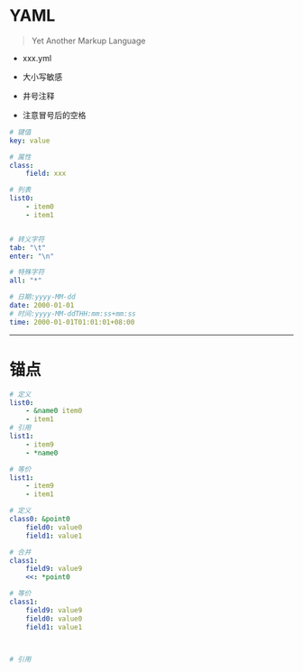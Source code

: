 # YAML
> Yet Another Markup Language


- xxx.yml

- 大小写敏感
- 井号注释
- 注意冒号后的空格

```yaml
# 键值
key: value

# 属性
class:
    field: xxx

# 列表
list0:
    - item0
    - item1


# 转义字符
tab: "\t"
enter: "\n"

# 特殊字符
all: "*"

# 日期:yyyy-MM-dd
date: 2000-01-01
# 时间:yyyy-MM-ddTHH:mm:ss+mm:ss
time: 2000-01-01T01:01:01+08:00


```


---
# 锚点

```yaml
# 定义
list0:
    - &name0 item0
    - item1
# 引用
list1:
    - item9
    - *name0

# 等价
list1:
    - item9
    - item1

# 定义
class0: &point0
    field0: value0
    field1: value1

# 合并
class1:
    field9: value9
    <<: *point0

# 等价
class1:
    field9: value9
    field0: value0
    field1: value1



# 引用

```